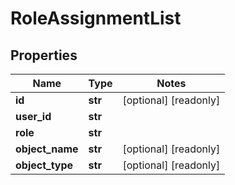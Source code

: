 # RoleAssignmentList

## Properties
Name | Type | Notes
------------ | ------------- | -------------
**id** | **str** | [optional] [readonly] 
**user_id** | **str** | 
**role** | **str** | 
**object_name** | **str** | [optional] [readonly] 
**object_type** | **str** | [optional] [readonly] 


